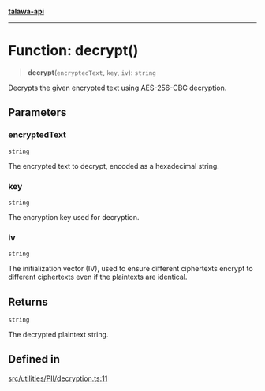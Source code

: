 [**talawa-api**](../../../../README.md)

***

# Function: decrypt()

> **decrypt**(`encryptedText`, `key`, `iv`): `string`

Decrypts the given encrypted text using AES-256-CBC decryption.

## Parameters

### encryptedText

`string`

The encrypted text to decrypt, encoded as a hexadecimal string.

### key

`string`

The encryption key used for decryption.

### iv

`string`

The initialization vector (IV), used to ensure different ciphertexts encrypt to different ciphertexts even if the plaintexts are identical.

## Returns

`string`

The decrypted plaintext string.

## Defined in

[src/utilities/PII/decryption.ts:11](https://github.com/Suyash878/talawa-api/blob/e4413cec641a837926071678fed3c7f67234e31e/src/utilities/PII/decryption.ts#L11)
